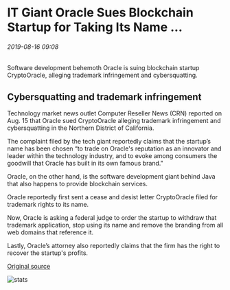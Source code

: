 # IT Giant Oracle Sues Blockchain Startup for Taking Its Name ...

###### 2019-08-16 09:08

Software development behemoth Oracle is suing blockchain startup CryptoOracle, alleging trademark infringement and cybersquatting.

## Cybersquatting and trademark infringement

Technology market news outlet Computer Reseller News (CRN) reported on Aug. 15 that Oracle sued CryptoOracle alleging trademark infringement and cybersquatting in the Northern District of California.

The complaint filed by the tech giant reportedly claims that the startup’s name has been chosen “to trade on Oracle's reputation as an innovator and leader within the technology industry, and to evoke among consumers the goodwill that Oracle has built in its own famous brand."

Oracle, on the other hand, is the software development giant behind Java that also happens to provide blockchain services.

Oracle reportedly first sent a cease and desist letter CryptoOracle filed for trademark rights to its name.

Now, Oracle is asking a federal judge to order the startup to withdraw that trademark application, stop using its name and remove the branding from all web domains that reference it.

Lastly, Oracle’s attorney also reportedly claims that the firm has the right to recover the startup's profits.

[Original source](https://cointelegraph.com/news/it-giant-oracle-sues-blockchain-startup-for-taking-its-name)

![stats](https://c.statcounter.com/11760860/0/a89fa40b/1/ "stats")